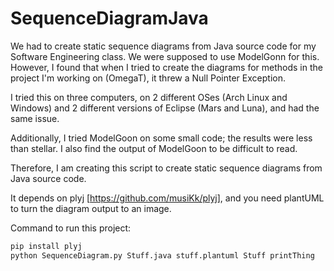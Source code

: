 # SequenceDiagramJava
We had to create static sequence diagrams from Java source code for my Software Engineering class. We were supposed to use ModelGonn for this. However, I found that when I tried to create the diagrams for methods in the project I'm working on (OmegaT), it threw a Null Pointer Exception.

I tried this on three computers, on 2 different OSes (Arch Linux and Windows) and 2 different versions of Eclipse (Mars and Luna), and had the same issue. 

Additionally, I tried ModelGoon on some small code; the results were less than stellar. I also find the output of ModelGoon to be difficult to read.

Therefore, I am creating this script to create static sequence diagrams from Java source code.

It depends on plyj [https://github.com/musiKk/plyj], and you need plantUML to turn the diagram output to an image.

Command to run this project:

```cmd
pip install plyj
python SequenceDiagram.py Stuff.java stuff.plantuml Stuff printThing
```
